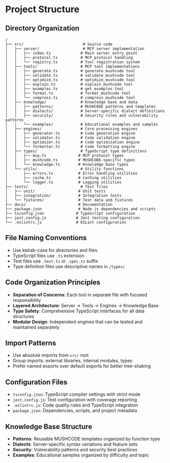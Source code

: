 # Project Structure

## Directory Organization

```
/
├── src/                          # Source code
│   ├── server/                   # MCP server implementation
│   │   ├── index.ts             # Main server entry point
│   │   ├── protocol.ts          # MCP protocol handling
│   │   └── registry.ts          # Tool registration system
│   ├── tools/                   # MCP tool implementations
│   │   ├── generate.ts          # generate_mushcode tool
│   │   ├── validate.ts          # validate_mushcode tool
│   │   ├── optimize.ts          # optimize_mushcode tool
│   │   ├── explain.ts           # explain_mushcode tool
│   │   ├── examples.ts          # get_examples tool
│   │   ├── format.ts            # format_mushcode tool
│   │   └── compress.ts          # compress_mushcode tool
│   ├── knowledge/               # Knowledge base and data
│   │   ├── patterns/            # MUSHCODE patterns and templates
│   │   ├── dialects/            # Server-specific dialect definitions
│   │   ├── security/            # Security rules and vulnerability patterns
│   │   └── examples/            # Educational examples and samples
│   ├── engines/                 # Core processing engines
│   │   ├── generator.ts         # Code generation engine
│   │   ├── validator.ts         # Code validation engine
│   │   ├── optimizer.ts         # Code optimization engine
│   │   └── formatter.ts         # Code formatting engine
│   ├── types/                   # TypeScript type definitions
│   │   ├── mcp.ts              # MCP protocol types
│   │   ├── mushcode.ts         # MUSHCODE-specific types
│   │   └── knowledge.ts        # Knowledge base types
│   └── utils/                   # Utility functions
│       ├── errors.ts           # Error handling utilities
│       ├── cache.ts            # Caching utilities
│       └── logger.ts           # Logging utilities
├── tests/                       # Test files
│   ├── unit/                   # Unit tests
│   ├── integration/            # Integration tests
│   └── fixtures/               # Test data and fixtures
├── docs/                       # Documentation
├── package.json                # Node.js dependencies and scripts
├── tsconfig.json              # TypeScript configuration
├── jest.config.js             # Jest testing configuration
└── .eslintrc.js               # ESLint configuration
```

## File Naming Conventions
- Use kebab-case for directories and files
- TypeScript files use `.ts` extension
- Test files use `.test.ts` or `.spec.ts` suffix
- Type definition files use descriptive names in `/types/`

## Code Organization Principles
- **Separation of Concerns**: Each tool in separate file with focused responsibility
- **Layered Architecture**: Server → Tools → Engines → Knowledge Base
- **Type Safety**: Comprehensive TypeScript interfaces for all data structures
- **Modular Design**: Independent engines that can be tested and maintained separately

## Import Patterns
- Use absolute imports from `src/` root
- Group imports: external libraries, internal modules, types
- Prefer named exports over default exports for better tree-shaking

## Configuration Files
- `tsconfig.json`: TypeScript compiler settings with strict mode
- `jest.config.js`: Test configuration with coverage reporting
- `.eslintrc.js`: Code quality rules and TypeScript integration
- `package.json`: Dependencies, scripts, and project metadata

## Knowledge Base Structure
- **Patterns**: Reusable MUSHCODE templates organized by function type
- **Dialects**: Server-specific syntax variations and feature sets
- **Security**: Vulnerability patterns and security best practices
- **Examples**: Educational samples organized by difficulty and topic